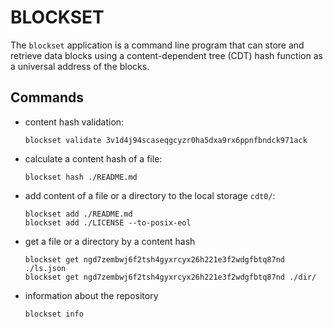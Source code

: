 # BLOCKSET

The `blockset` application is a command line program that can store and retrieve data blocks using a content-dependent tree (CDT) hash function as a universal address of the blocks.

## Commands

- content hash validation:
  ```console
  blockset validate 3v1d4j94scaseqgcyzr0ha5dxa9rx6ppnfbndck971ack
  ```
- calculate a content hash of a file:
  ```console
  blockset hash ./README.md
  ```
- add content of a file or a directory to the local storage `cdt0/`:
  ```console
  blockset add ./README.md
  blockset add ./LICENSE --to-posix-eol
  ```
- get a file or a directory by a content hash
  ```console
  blockset get ngd7zembwj6f2tsh4gyxrcyx26h221e3f2wdgfbtq87nd ./ls.json
  blockset get ngd7zembwj6f2tsh4gyxrcyx26h221e3f2wdgfbtq87nd ./dir/
  ```
- information about the repository
  ```console
  blockset info
  ```
